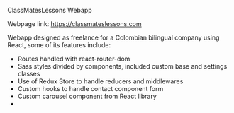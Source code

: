 ClassMatesLessons Webapp

Webpage link: https://classmateslessons.com

Webapp designed as freelance for a Colombian bilingual company using React, some of its features include:


* Routes handled with react-router-dom
* Sass styles divided by components, included custom base and settings classes
* Use of Redux Store to handle reducers and middlewares
* Custom hooks to handle contact component form
* Custom carousel component from React library
* 